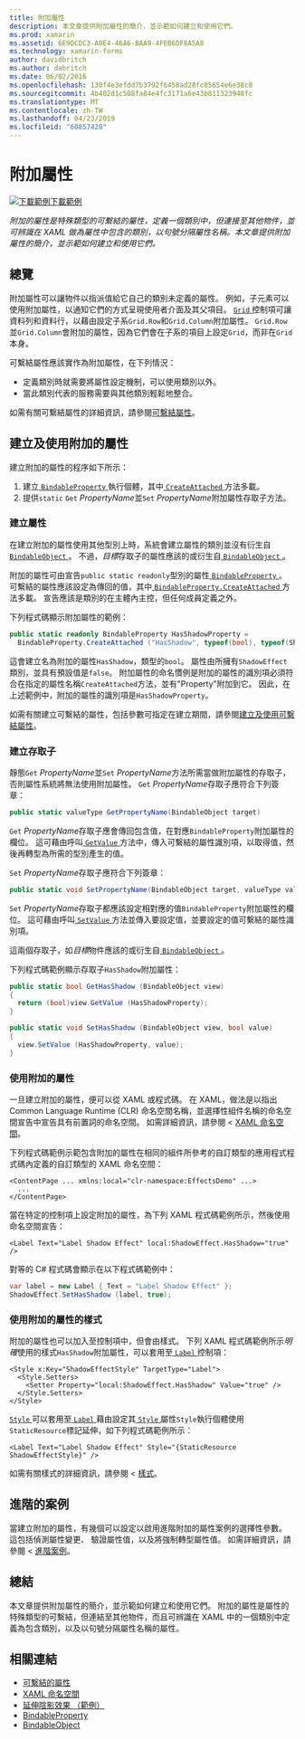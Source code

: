 ```yaml
---
title: 附加屬性
description: 本文章提供附加屬性的簡介，並示範如何建立和使用它們。
ms.prod: xamarin
ms.assetid: 6E9DCDC3-A0E4-46A6-BAA9-4FEB6DF8A5A8
ms.technology: xamarin-forms
author: davidbritch
ms.author: dabritch
ms.date: 06/02/2016
ms.openlocfilehash: 130f4e3efdd7b3792f6458ad28fc85654e6e38c8
ms.sourcegitcommit: 4b402d1c508fa84e4fc3171a6e43b811323948fc
ms.translationtype: MT
ms.contentlocale: zh-TW
ms.lasthandoff: 04/23/2019
ms.locfileid: "60857428"
---
```

# <a name="attached-properties"></a>附加屬性

[![下載範例](~/media/shared/download.png)下載範例](https://developer.xamarin.com/samples/xamarin-forms/effects/shadoweffect/)

_附加的屬性是特殊類型的可繫結的屬性，定義一個類別中，但連接至其他物件，並可辨識在 XAML 做為屬性中包含的類別，以句號分隔屬性名稱。本文章提供附加屬性的簡介，並示範如何建立和使用它們。_

## <a name="overview"></a>總覽

附加屬性可以讓物件以指派值給它自己的類別未定義的屬性。 例如，子元素可以使用附加屬性，以通知它們的方式呈現使用者介面及其父項目。 [ `Grid` ](xref:Xamarin.Forms.Grid)控制項可讓資料列和資料行，以藉由設定子系`Grid.Row`和`Grid.Column`附加屬性。 `Grid.Row` 並`Grid.Column`會附加的屬性，因為它們會在子系的項目上設定`Grid`，而非在`Grid`本身。

可繫結屬性應該實作為附加屬性，在下列情況：

- 定義類別時就需要將屬性設定機制，可以使用類別以外。
- 當此類別代表的服務需要與其他類別輕鬆地整合。

如需有關可繫結屬性的詳細資訊，請參閱[可繫結屬性](~/xamarin-forms/xaml/bindable-properties.md)。

## <a name="creating-and-consuming-an-attached-property"></a>建立及使用附加的屬性

建立附加的屬性的程序如下所示：

1. 建立[ `BindableProperty` ](xref:Xamarin.Forms.BindableProperty)執行個體，其中[ `CreateAttached` ](xref:Xamarin.Forms.BindableProperty.CreateAttached*)方法多載。
1. 提供`static` `Get` *PropertyName*並`Set` *PropertyName*附加屬性存取子方法。

### <a name="creating-a-property"></a>建立屬性

在建立附加的屬性使用其他型別上時，系統會建立屬性的類別並沒有衍生自[ `BindableObject` ](xref:Xamarin.Forms.BindableObject)。 不過，*目標*存取子的屬性應該的或衍生自[ `BindableObject` ](xref:Xamarin.Forms.BindableObject)。

附加的屬性可由宣告`public static readonly`型別的屬性[ `BindableProperty` ](xref:Xamarin.Forms.BindableProperty)。 可繫結的屬性應該設定為傳回的值，其中[ `BindableProperty.CreateAttached` ](xref:Xamarin.Forms.BindableProperty.CreateAttached(System.String,System.Type,System.Type,System.Object,Xamarin.Forms.BindingMode,Xamarin.Forms.BindableProperty.ValidateValueDelegate,Xamarin.Forms.BindableProperty.BindingPropertyChangedDelegate,Xamarin.Forms.BindableProperty.BindingPropertyChangingDelegate,Xamarin.Forms.BindableProperty.CoerceValueDelegate,Xamarin.Forms.BindableProperty.CreateDefaultValueDelegate))方法多載。 宣告應該是類別的在主體內主控，但任何成員定義之外。

下列程式碼顯示附加屬性的範例：

```csharp
public static readonly BindableProperty HasShadowProperty =
  BindableProperty.CreateAttached ("HasShadow", typeof(bool), typeof(ShadowEffect), false);
```

這會建立名為附加的屬性`HasShadow`，類型的`bool`。 屬性由所擁有`ShadowEffect`類別，並具有預設值是`false`。 附加屬性的命名慣例是附加的屬性的識別項必須符合在指定的屬性名稱`CreateAttached`方法，並有"Property"附加到它。 因此，在上述範例中，附加的屬性的識別項是`HasShadowProperty`。

如需有關建立可繫結的屬性，包括參數可指定在建立期間，請參閱[建立及使用可繫結屬性](~/xamarin-forms/xaml/bindable-properties.md#consuming-bindable-property)。

### <a name="creating-accessors"></a>建立存取子

靜態`Get` *PropertyName*並`Set` *PropertyName*方法所需當做附加屬性的存取子，否則屬性系統將無法使用附加屬性。 `Get` *PropertyName*存取子應符合下列簽章：

```csharp
public static valueType GetPropertyName(BindableObject target)
```

`Get` *PropertyName*存取子應會傳回包含值，在對應`BindableProperty`附加屬性的欄位。 這可藉由呼叫[ `GetValue` ](xref:Xamarin.Forms.BindableObject.GetValue(Xamarin.Forms.BindableProperty))方法中，傳入可繫結的屬性識別項，以取得值，然後再轉型為所需的型別產生的值。

`Set` *PropertyName*存取子應符合下列簽章：

```csharp
public static void SetPropertyName(BindableObject target, valueType value)
```

`Set` *PropertyName*存取子都應該設定相對應的值`BindableProperty`附加屬性的欄位。 這可藉由呼叫[ `SetValue` ](xref:Xamarin.Forms.BindableObject.SetValue(Xamarin.Forms.BindableProperty,System.Object))方法並傳入要設定值，並要設定的值可繫結的屬性識別項。

這兩個存取子，如*目標*物件應該的或衍生自[ `BindableObject` ](xref:Xamarin.Forms.BindableObject)。

下列程式碼範例顯示存取子`HasShadow`附加屬性：

```csharp
public static bool GetHasShadow (BindableObject view)
{
  return (bool)view.GetValue (HasShadowProperty);
}

public static void SetHasShadow (BindableObject view, bool value)
{
  view.SetValue (HasShadowProperty, value);
}
```

### <a name="consuming-an-attached-property"></a>使用附加的屬性

一旦建立附加的屬性，便可以從 XAML 或程式碼。 在 XAML，做法是以指出 Common Language Runtime (CLR) 命名空間名稱，並選擇性組件名稱的命名空間宣告中宣告具有前置詞的命名空間。 如需詳細資訊，請參閱 < [XAML 命名空間](~/xamarin-forms/xaml/namespaces.md)。

下列程式碼範例示範包含附加的屬性在相同的組件所參考的自訂類型的應用程式程式碼內定義的自訂類型的 XAML 命名空間：

```xaml
<ContentPage ... xmlns:local="clr-namespace:EffectsDemo" ...>
  ...
</ContentPage>
```

當在特定的控制項上設定附加的屬性，為下列 XAML 程式碼範例所示，然後使用命名空間宣告：

```xaml
<Label Text="Label Shadow Effect" local:ShadowEffect.HasShadow="true" />
```

對等的 C# 程式碼會顯示在以下程式碼範例中：

```csharp
var label = new Label { Text = "Label Shadow Effect" };
ShadowEffect.SetHasShadow (label, true);
```

### <a name="consuming-an-attached-property-with-a-style"></a>使用附加的屬性的樣式

附加的屬性也可以加入至控制項中，但會由樣式。 下列 XAML 程式碼範例所示*明確*使用的樣式`HasShadow`附加屬性，可以套用至[ `Label` ](xref:Xamarin.Forms.Label)控制項：

```xaml
<Style x:Key="ShadowEffectStyle" TargetType="Label">
  <Style.Setters>
    <Setter Property="local:ShadowEffect.HasShadow" Value="true" />
  </Style.Setters>
</Style>
```

[ `Style` ](xref:Xamarin.Forms.Style)可以套用至[ `Label` ](xref:Xamarin.Forms.Label)藉由設定其[ `Style` ](xref:Xamarin.Forms.VisualElement.Style)屬性`Style`執行個體使用`StaticResource`標記延伸，如下列程式碼範例所示：

```xaml
<Label Text="Label Shadow Effect" Style="{StaticResource ShadowEffectStyle}" />
```

如需有關樣式的詳細資訊，請參閱 <<c0> [ 樣式](~/xamarin-forms/user-interface/styles/index.md)。

## <a name="advanced-scenarios"></a>進階的案例

當建立附加的屬性，有幾個可以設定以啟用進階附加的屬性案例的選擇性參數。 這包括偵測屬性變更、 驗證屬性值，以及將強制轉型屬性值。 如需詳細資訊，請參閱 <<c0> [ 進階案例](~/xamarin-forms/xaml/bindable-properties.md#advanced)。

## <a name="summary"></a>總結

本文章提供附加屬性的簡介，並示範如何建立和使用它們。 附加的屬性是屬性的特殊類型的可繫結，但連結至其他物件，而且可辨識在 XAML 中的一個類別中定義為包含類別，以及以句號分隔屬性名稱的屬性。


## <a name="related-links"></a>相關連結

- [可繫結的屬性](~/xamarin-forms/xaml/bindable-properties.md)
- [XAML 命名空間](~/xamarin-forms/xaml/namespaces.md)
- [延伸陰影效果 （範例）](https://developer.xamarin.com/samples/xamarin-forms/effects/shadoweffect/)
- [BindableProperty](xref:Xamarin.Forms.BindableProperty)
- [BindableObject](xref:Xamarin.Forms.BindableObject)
